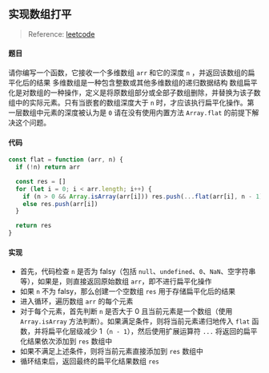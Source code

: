 ## 实现数组打平

> Reference: [leetcode](https://leetcode.com/problems/flatten-deeply-nested-array/)

#### 题目

请你编写一个函数，它接收一个多维数组 `arr` 和它的深度 `n` ，并返回该数组的扁平化后的结果
多维数组是一种包含整数或其他多维数组的递归数据结构
数组扁平化是对数组的一种操作，定义是将原数组部分或全部子数组删除，并替换为该子数组中的实际元素。只有当嵌套的数组深度大于 `n` 时，才应该执行扁平化操作。第一层数组中元素的深度被认为是 `0`
请在没有使用内置方法 `Array.flat` 的前提下解决这个问题。

#### 代码

```js
const flat = function (arr, n) {
  if (!n) return arr

  const res = []
  for (let i = 0; i < arr.length; i++) {
    if (n > 0 && Array.isArray(arr[i])) res.push(...flat(arr[i], n - 1))
    else res.push(arr[i])
  }

  return res
}
```

#### 实现

- 首先，代码检查 `n` 是否为 falsy（包括 `null`、`undefined`、`0`、`NaN`、空字符串等），如果是，则直接返回原始数组 `arr`，即不进行扁平化操作
- 如果 `n` 不为 falsy，那么创建一个空数组 `res` 用于存储扁平化后的结果
- 进入循环，遍历数组 `arr` 的每个元素
- 对于每个元素，首先判断 `n` 是否大于 0 且当前元素是一个数组（使用 `Array.isArray` 方法判断）。如果满足条件，则将当前元素递归地传入 `flat` 函数，并将扁平化层级减少 1（`n - 1`），然后使用扩展运算符 `...` 将返回的扁平化结果依次添加到 `res` 数组中
- 如果不满足上述条件，则将当前元素直接添加到 `res` 数组中
- 循环结束后，返回最终的扁平化结果数组 `res`

